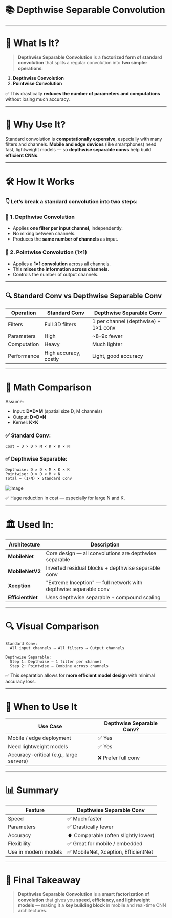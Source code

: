 # 📚 **Depthwise Separable Convolution**

---

# 🧠 **What Is It?**

> **Depthwise Separable Convolution** is a **factorized form of standard convolution**
> that splits a regular convolution into **two simpler operations**:

1. **Depthwise Convolution**
2. **Pointwise Convolution**

✅ This drastically **reduces the number of parameters and computations** without losing much accuracy.

---

# 🔧 **Why Use It?**

Standard convolution is **computationally expensive**, especially with many filters and channels.
**Mobile and edge devices** (like smartphones) need fast, lightweight models —
so **depthwise separable convs** help build **efficient CNNs**.

---

# 🛠️ **How It Works**

### 👇 Let’s break a standard convolution into two steps:

### 🔹 1. **Depthwise Convolution**

* Applies **one filter per input channel**, independently.
* No mixing between channels.
* Produces the **same number of channels** as input.

### 🔹 2. **Pointwise Convolution (1×1)**

* Applies a **1×1 convolution** across all channels.
* This **mixes the information across channels**.
* Controls the number of output channels.

---

## 🔍 **Standard Conv vs Depthwise Separable Conv**

| Operation   | Standard Conv         | Depthwise Separable Conv             |
| ----------- | --------------------- | ------------------------------------ |
| Filters     | Full 3D filters       | 1 per channel (depthwise) + 1×1 conv |
| Parameters  | High                  | \~8–9x fewer                         |
| Computation | Heavy                 | Much lighter                         |
| Performance | High accuracy, costly | Light, good accuracy                 |

---

# 🧪 **Math Comparison**

Assume:

* Input: **D×D×M** (spatial size D, M channels)
* Output: **D×D×N**
* Kernel: **K×K**

### ✅ Standard Conv:

```
Cost = D × D × M × K × K × N
```

### ✅ Depthwise Separable:

```
Depthwise: D × D × M × K × K
Pointwise: D × D × M × N
Total ≈ (1/N) × Standard Conv
```

![image](https://github.com/user-attachments/assets/f5d40fc4-097f-4e9c-afed-3c876fb6a011)

✅ Huge reduction in cost — especially for large N and K.

---

# 🏛️ **Used In:**

| Architecture     | Description                                                      |
| ---------------- | ---------------------------------------------------------------- |
| **MobileNet**    | Core design — all convolutions are depthwise separable           |
| **MobileNetV2**  | Inverted residual blocks + depthwise separable conv              |
| **Xception**     | "Extreme Inception" — full network with depthwise separable conv |
| **EfficientNet** | Uses depthwise separable + compound scaling                      |

---

# 🔍 **Visual Comparison**

```
Standard Conv:
  All input channels → All filters → Output channels

Depthwise Separable:
  Step 1: Depthwise → 1 filter per channel
  Step 2: Pointwise → Combine across channels
```

✅ This separation allows for **more efficient model design** with minimal accuracy loss.

---

# 🔧 **When to Use It**

| Use Case                                | Depthwise Separable Conv? |
| --------------------------------------- | ------------------------- |
| Mobile / edge deployment                | ✅ Yes                     |
| Need lightweight models                 | ✅ Yes                     |
| Accuracy-critical (e.g., large servers) | ❌ Prefer full conv        |

---

# 📊 **Summary**

| Feature              | Depthwise Separable Conv             |
| -------------------- | ------------------------------------ |
| Speed                | ✅ Much faster                        |
| Parameters           | ✅ Drastically fewer                  |
| Accuracy             | ⬆️ Comparable (often slightly lower) |
| Flexibility          | ✅ Great for mobile / embedded        |
| Use in modern models | ✅ MobileNet, Xception, EfficientNet  |

---

# 🧠 **Final Takeaway**

> **Depthwise Separable Convolution** is a **smart factorization of convolution**
> that gives you **speed, efficiency, and lightweight models** —
> making it a **key building block** in mobile and real-time CNN architectures.

